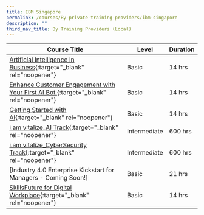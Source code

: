 ```yaml
---
title: IBM Singapore
permalink: /courses/By-private-training-providers/ibm-singapore
description: ""
third_nav_title: By Training Providers (Local)
---
```


|Course Title  | Level | Duration |
| - | - | - | 
|[Artificial Intelligence In Business](https://webibmcourse.mybluemix.net/AICourse){:target="_blank" rel="noopener"} |Basic|14 hrs |
|[Enhance Customer Engagement with Your First AI Bot ](https://webibmcourse.mybluemix.net/AICourse){:target="_blank" rel="noopener"} |Basic|14 hrs |
|[Getting Started with AI](https://webibmcourse.mybluemix.net/AICourse){:target="_blank" rel="noopener"} |Basic|14 hrs |
|[i.am vitalize_AI Track](https://webibmcourse.mybluemix.net/SGUnitedProgramme){:target="_blank" rel="noopener"} |Intermediate|600 hrs |
|[i.am vitalize_CyberSecurity Track](https://webibmcourse.mybluemix.net/SGUnitedProgramme){:target="_blank" rel="noopener"} |Intermediate|600 hrs |
|[Industry 4.0 Enterprise Kickstart for Managers - Coming Soon!]|Basic|21 hrs |
|[SkillsFuture for Digital Workplace](https://webibmcourse.mybluemix.net/DigitalCourse){:target="_blank" rel="noopener"} |Basic|14 hrs |

